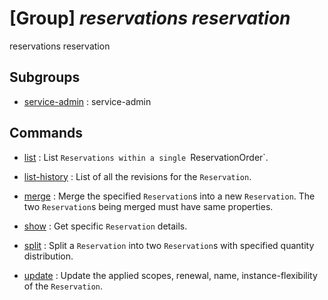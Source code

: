 # [Group] _reservations reservation_

reservations reservation

## Subgroups

- [service-admin](/Commands/reservations/reservation/service-admin/readme.md)
: service-admin

## Commands

- [list](/Commands/reservations/reservation/_list.md)
: List `Reservations within a single `ReservationOrder`.

- [list-history](/Commands/reservations/reservation/_list-history.md)
: List of all the revisions for the `Reservation`.

- [merge](/Commands/reservations/reservation/_merge.md)
: Merge the specified `Reservation`s into a new `Reservation`. The two `Reservation`s being merged must have same properties.

- [show](/Commands/reservations/reservation/_show.md)
: Get specific `Reservation` details.

- [split](/Commands/reservations/reservation/_split.md)
: Split a `Reservation` into two `Reservation`s with specified quantity distribution.

- [update](/Commands/reservations/reservation/_update.md)
: Update the applied scopes, renewal, name, instance-flexibility of the `Reservation`.
